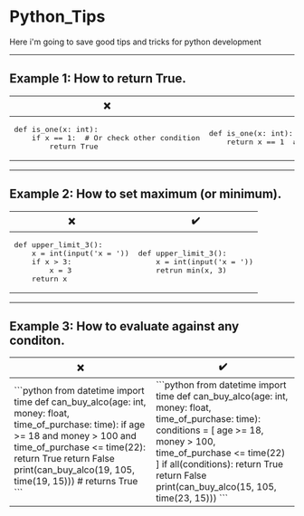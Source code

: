 # Python_Tips
Here i'm going to save good tips and tricks for python development
<hr>

## Example 1: How to return True.
<table>
  <thead><tr><th>❌</th><th>✔️</th></tr></thead>
  <tbody>
    <tr>
      <td><pre class="python">def is_one(x: int):<br>    if x == 1:  # Or check other condition<br>        return True</pre></td>
      <td><pre class="python">def is_one(x: int):<br>    return x == 1  # Or return other condition</pre></td>
    </tr>
  </tbody>
</table>
<hr>

## Example 2: How to set maximum (or minimum).
<table>
  <thead><tr><th>❌</th><th>✔️</th></tr></thead>
  <tbody>
    <tr>
      <td><pre class="python">def upper_limit_3():<br>    x = int(input('x = '))<br>    if x > 3:<br>        x = 3<br>    return x</pre></td>
      <td><pre class="python">def upper_limit_3():<br>    x = int(input('x = '))<br>    retrun min(x, 3)</pre></td>
    </tr>
  </tbody>
</table>
<hr>

## Example 3: How to evaluate against any conditon.
<table>
  <thead><tr><th>❌</th><th>✔️</th></tr></thead>
  <tbody>
    <tr>
      <td>
```python
from datetime import time
def can_buy_alco(age: int, money: float, time_of_purchase: time):
    if age >= 18 and money > 100 and time_of_purchase <= time(22):
        return True
    return False
print(can_buy_alco(19, 105, time(19, 15)))  # returns True
```
      </td>
      <td>
```python
from datetime import time
def can_buy_alco(age: int, money: float, time_of_purchase: time):
    conditions = [
        age >= 18,
        money > 100,
        time_of_purchase <= time(22)
    ]
    if all(conditions):
        return True
    return False
print(can_buy_alco(15, 105, time(23, 15)))
```
      </td>
    </tr>
  </tbody>
</table>
